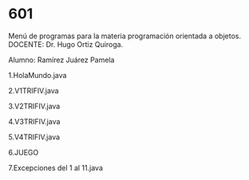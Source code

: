 # 601
Menú de programas para la materia programación orientada a objetos.
DOCENTE: Dr. Hugo Ortiz Quiroga.

Alumno: Ramírez Juárez Pamela

1.HolaMundo.java

2.V1TRIFIV.java

3.V2TRIFIV.java

4.V3TRIFIV.java

5.V4TRIFIV.java

6.JUEGO

7.Excepciones del 1 al 11.java
